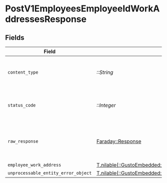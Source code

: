 # PostV1EmployeesEmployeeIdWorkAddressesResponse


## Fields

| Field                                                                                                                       | Type                                                                                                                        | Required                                                                                                                    | Description                                                                                                                 |
| --------------------------------------------------------------------------------------------------------------------------- | --------------------------------------------------------------------------------------------------------------------------- | --------------------------------------------------------------------------------------------------------------------------- | --------------------------------------------------------------------------------------------------------------------------- |
| `content_type`                                                                                                              | *::String*                                                                                                                  | :heavy_check_mark:                                                                                                          | HTTP response content type for this operation                                                                               |
| `status_code`                                                                                                               | *::Integer*                                                                                                                 | :heavy_check_mark:                                                                                                          | HTTP response status code for this operation                                                                                |
| `raw_response`                                                                                                              | [Faraday::Response](https://www.rubydoc.info/gems/faraday/Faraday/Response)                                                 | :heavy_check_mark:                                                                                                          | Raw HTTP response; suitable for custom response parsing                                                                     |
| `employee_work_address`                                                                                                     | [T.nilable(::GustoEmbedded::Shared::EmployeeWorkAddress)](../../models/shared/employeeworkaddress.md)                       | :heavy_minus_sign:                                                                                                          | created                                                                                                                     |
| `unprocessable_entity_error_object`                                                                                         | [T.nilable(::GustoEmbedded::Shared::UnprocessableEntityErrorObject)](../../models/shared/unprocessableentityerrorobject.md) | :heavy_minus_sign:                                                                                                          | not found                                                                                                                   |